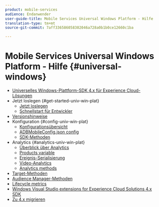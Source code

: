```yaml
---
product: mobile-services
audience: Endanwender
user-guide-title: Mobile Services Universal Windows Platform - Hilfe
translation-type: tm+mt
source-git-commit: 7aff336586058302046a728a0b1b0ce12660c1ba

---
```



# Mobile Services Universal Windows Platform - Hilfe {#universal-windows}

+ [Universelles Windows-Plattform-SDK 4.x für Experience Cloud-Lösungen](overview.md)
+ Jetzt loslegen {#get-started-univ-win-plat}
   + [Jetzt loslegen](c-getting-started/c-getting-started.md)
   + [Schnellstart für Entwickler](c-getting-started/dev-qs.md)
+ [Versionshinweise](release-notes.md)
+ Konfiguration {#config-univ-win-plat}
   + [Konfigurationsübersicht](c-configuration/c-configuration.md)
   + [ADBMobileConfig.json config](c-configuration/c.json.md)
   + [SDK-Methoden](c-configuration/methods.md)
+ Analytics {#analytics-univ-win-plat}
   + [Überblick über Analytics](analytics/analytics.md)
   + [Products variable](analytics/products.md)
   + [Ereignis-Serialisierung](analytics/event-serialization.md)
   + [Video-Analytics](analytics/video-qs.md)
   + [Analytics methods](analytics/analytics-methods.md)
+ [Target-Methoden](target/target-methods.md)
+ [Audience Manager-Methoden](audiencemgmt/audience-manager-methods.md)
+ [Lifecycle metrics](metrics.md)
+ [Windows Visual Studio extensions for Experience Cloud Solutions 4.x SDK](extensions/win-vse-4x.md)
+ [Zu 4.x migrieren](migration-v3.md)
